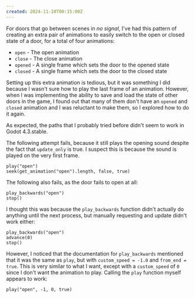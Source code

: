 ```yaml
---
created: 2024-11-10T00:15:00Z
---
```


For doors that go between scenes in _no signal_, I've had this pattern of creating an extra pair of animations to easily switch to the open or closed state of a door, for a total of four animations:

- `open` - The open animation
- `close` - The close animation
- `opened` - A single frame which sets the door to the opened state
- `closed` - A single frame which sets the door to the closed state

Setting up this extra animation is tedious, but it was something I did because I wasn't sure how to play the last frame of an animation. However, when I was implementing the ability to save and load the state of other doors in the game, I found out that many of them don't have an `opened` and `closed` animation and I was reluctant to make them, so I explored how to do it again.

As expected, the paths that I probably tried before didn't seem to work in Godot 4.3.stable.

The following attempt fails, because it still plays the opening sound despite the fact that `update_only` is true. I suspect this is because the sound is played on the very first frame.

```gdscript
play("open")
seek(get_animation("open").length, false, true)
```

The following also fails, as the door fails to open at all:

```gdscript
play_backwards("open")
stop()
```

I thought this was because the `play_backwards` function didn't actually do anything until the next process, but manually requesting and update didn't work either:

```gdscript
play_backwards("open")
advance(0)
stop()
```

However, I noticed that the documentation for `play_backwards` mentioned that it was the same as `play`, but with `custom_speed = -1.0` and `from_end = true`. This is very similar to what I want, except with a `custom_speed` of `0` since I don't want the animation to play. Calling the `play` function myself appears to work:

```gdscript
play("open", -1, 0, true)
```
